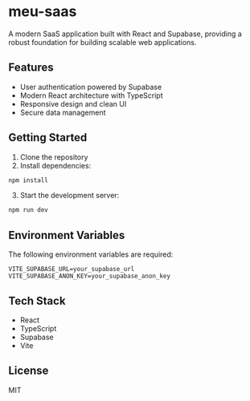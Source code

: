 # meu-saas

A modern SaaS application built with React and Supabase, providing a robust foundation for building scalable web applications.

## Features

- User authentication powered by Supabase
- Modern React architecture with TypeScript
- Responsive design and clean UI
- Secure data management

## Getting Started

1. Clone the repository
2. Install dependencies:
```bash
npm install
```
3. Start the development server:
```bash
npm run dev
```

## Environment Variables

The following environment variables are required:

```
VITE_SUPABASE_URL=your_supabase_url
VITE_SUPABASE_ANON_KEY=your_supabase_anon_key
```

## Tech Stack

- React
- TypeScript
- Supabase
- Vite

## License

MIT